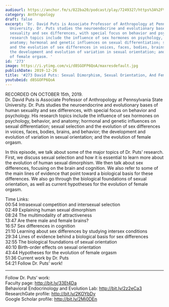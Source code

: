 ```yaml
---
audiourl: https://anchor.fm/s/822ba20/podcast/play/7249327/https%3A%2F%2Fd3ctxlq1ktw2nl.cloudfront.net%2Fproduction%2F2019-9-18%2F29808227-44100-2-6c142e36f7bed.m4a
category: Anthropology
draft: false
excerpt: 'Dr. David Puts is Associate Professor of Anthropology at Pennsylvania State
  University. Dr. Puts studies the neuroendocrine and evolutionary bases of human
  sexuality and sex differences, with special focus on behavior and psychology. His
  research topics include the influence of sex hormones on psychology, behavior, and
  anatomy; hormonal and genetic influences on sexual differentiation; sexual selection
  and the evolution of sex differences in voices, faces, bodies, brains, and behavior;
  the development and evolution of variation in sexual orientation; and the evolution
  of female orgasm. '
id: '273'
image: https://i.ytimg.com/vi/d8SGOFP6QoA/maxresdefault.jpg
publishDate: 2019-12-26
title: '#273 David Puts: Sexual Dimorphism, Sexual Orientation, And Female Orgasm'
youtubeid: d8SGOFP6QoA
---
```

<div class="timelinks">

RECORDED ON OCTOBER 15th, 2019.  
Dr. David Puts is Associate Professor of Anthropology at Pennsylvania State University. Dr. Puts studies the neuroendocrine and evolutionary bases of human sexuality and sex differences, with special focus on behavior and psychology. His research topics include the influence of sex hormones on psychology, behavior, and anatomy; hormonal and genetic influences on sexual differentiation; sexual selection and the evolution of sex differences in voices, faces, bodies, brains, and behavior; the development and evolution of variation in sexual orientation; and the evolution of female orgasm. 

In this episode, we talk about some of the major topics of Dr. Puts’ research. First, we discuss sexual selection and how it is essential to learn more about the evolution of human sexual dimorphism. We then talk about sex differences, focusing on the brain and cognition. We also refer to some of the main lines of evidence that point toward a biological basis for these differences. We also go through the biological foundations of sexual orientation, as well as current hypotheses for the evolution of female orgasm.

Time Links:  
<time>00:54</time> Intrasexual competition and intersexual selection  
<time>02:49</time> Explaining human sexual dimorphism  
<time>08:24</time> The multimodality of attractiveness  
<time>13:47</time> Are there male and female brains?   
<time>16:57</time> Sex differences in cognition  
<time>21:10</time> Learning about sex differences by studying intersex conditions  
<time>29:34</time> Lines of evidence behind a biological basis for sex differences  
<time>32:55</time> The biological foundations of sexual orientation  
<time>40:10</time> Birth-order effects on sexual orientation   
<time>43:44</time> Hypotheses for the evolution of female orgasm  
<time>51:36</time> Current work by Dr. Puts  
<time>54:21</time> Follow Dr. Puts’ work!

---

Follow Dr. Puts’ work:  
Faculty page: http://bit.ly/33Et4Da  
Behavioral Endocrinology and Evolution Lab: http://bit.ly/2z2eCa3  
ResearchGate profile: http://bit.ly/2KOYbDv  
Google Scholar profile: http://bit.ly/2Mj0DEn
</div>

